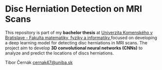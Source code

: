 # Disc Herniation Detection on MRI Scans

This repository is part of my **bachelor thesis** at [Univerzita Komenského v Bratislave - Fakulta matematiky, fyziky a informatiky](https://fmph.uniba.sk/en),focused on developing a deep learning model for detecting disc herniations in MRI scans. The project aim to develop **3D convolutional neural networks (CNNs)** to analyze and predict the locations of discs herniations.

Tibor Černák
cernak47@uniba.sk
